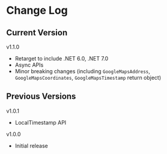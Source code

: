 # Change Log

## Current Version

v1.1.0

- Retarget to include .NET 6.0, .NET 7.0
- Async APIs
- Minor breaking changes (including ```GoogleMapsAddress```, ```GoogleMapsCoordinates```, ```GoogleMapsTimestamp``` return object)

## Previous Versions

v1.0.1

- LocalTimestamp API

v1.0.0

- Initial release 

